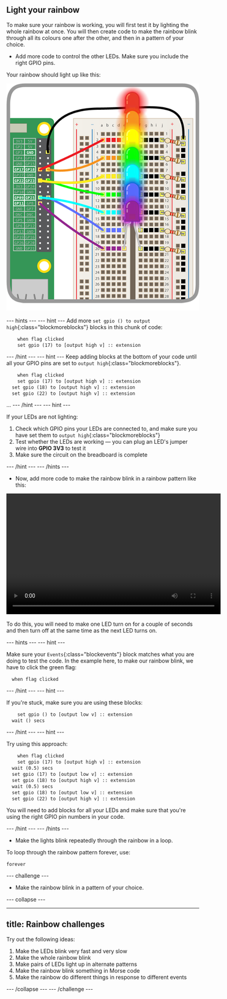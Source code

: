## Light your rainbow

To make sure your rainbow is working, you will first test it by lighting the whole rainbow at once. You will then create code to make the rainbow blink through all its colours one after the other, and then in a pattern of your choice.

+ Add more code to control the other LEDs. Make sure you include the right GPIO pins.

Your rainbow should light up like this:

![Rainbow Lit](images/rainbowlit.png)

--- hints ---
--- hint ---
Add more `set gpio () to output high`{:class="blockmoreblocks"} blocks in this chunk of code:
```blocks  
	when flag clicked
	set gpio (17) to [output high v] :: extension
```
--- /hint ---
--- hint ---
Keep adding blocks at the bottom of your code until all your GPIO pins are set to `output high`{:class="blockmoreblocks"}.
```blocks  
	when flag clicked
	set gpio (17) to [output high v] :: extension
  set gpio (18) to [output high v] :: extension
  set gpio (22) to [output high v] :: extension
```
...
--- /hint ---
--- hint ---

If your LEDs are not lighting:

1) Check which GPIO pins your LEDs are connected to, and make sure you have set them to `output high`{:class="blockmoreblocks"}
2) Test whether the LEDs are working — you can plug an LED's jumper wire into **GPIO 3V3** to test it
3) Make sure the circuit on the breadboard is complete

--- /hint ---
--- /hints ---

+ Now, add more code to make the rainbow blink in a rainbow pattern like this:

<video width="560" height="315" controls>
<source src="resources/Scratch-GPIO-Pathways-5.mp4" type="video/mp4">
Your browser does not support the video tag, so try FireFox or Chrome.
</video>

To do this, you will need to make one LED turn on for a couple of seconds and then turn off at the same time as the next LED turns on.

--- hints ---
--- hint ---

Make sure your `Events`{:class="blockevents"} block matches what you are doing to test the code. In the example here, to make our rainbow blink, we have to click the green flag:
```blocks
  when flag clicked
```
--- /hint ---
--- hint ---

If you're stuck, make sure you are using these blocks:
```blocks
	set gpio () to [output low v] :: extension
  wait () secs
```

--- /hint ---
--- hint ---

Try using this approach:
```blocks  
	when flag clicked
	set gpio (17) to [output high v] :: extension
  wait (0.5) secs
  set gpio (17) to [output low v] :: extension
  set gpio (18) to [output high v] :: extension
  wait (0.5) secs
  set gpio (18) to [output low v] :: extension
  set gpio (22) to [output high v] :: extension
```

You will need to add blocks for all your LEDs and make sure that you're using the right GPIO pin numbers in your code.

--- /hint ---
--- /hints ---

+ Make the lights blink repeatedly through the rainbow in a loop.

To loop through the rainbow pattern forever, use:

```blocks
forever
```

--- challenge ---

+ Make the rainbow blink in a pattern of your choice.

--- collapse ---

---
title: Rainbow challenges
---

Try out the following ideas:

  1) Make the LEDs blink very fast and very slow
  2) Make the whole rainbow blink
  3) Make pairs of LEDs light up in alternate patterns
  4) Make the rainbow blink something in Morse code
  5) Make the rainbow do different things in response to different events

--- /collapse ---
--- /challenge ---
